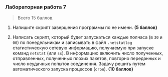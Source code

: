### Лабораторная работа 7

> Всего 15 баллов.

1. Напишите скрипт завершения программы по ее имени. **(5 баллов)**

2. Написать скрипт, который будет запускаться каждые полчаса (в `30` и `00`) по понедельникам и записывать в файл `.netstatlog` статистическую сетевую информацию, получаемую при запуске команд `netstat` (или `ss`). В информацию включить число полученных, отправленных, полученных плохих пакетов, повторно переданных и число неудачных попыток соединения. Задачу решить путем автоматического запуска процессов (`cron`). **(10 баллов)**
